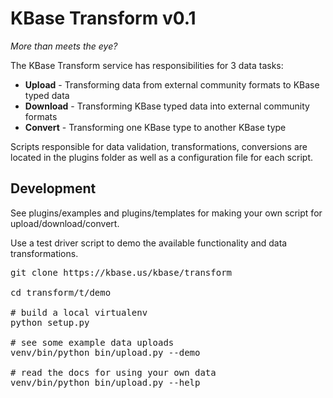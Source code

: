 KBase Transform v0.1
================

<i><compact>More than meets the eye?</compact></i>

The KBase Transform service has responsibilities for 3 data tasks:

<ul>
<li>
<b>Upload</b> - Transforming data from external community formats to KBase typed data
</li>
<li>
<b>Download</b> - Transforming KBase typed data into external community formats
</li>
<li>
<b>Convert</b> - Transforming one KBase type to another KBase type
</li>
</ul>

Scripts responsible for data validation, transformations, conversions are located in the plugins folder as well as a configuration file for each script.

## Development

See plugins/examples and plugins/templates for making your own script for upload/download/convert.

Use a test driver script to demo the available functionality and data transformations.

<pre>
git clone https://kbase.us/kbase/transform

cd transform/t/demo

# build a local virtualenv
python setup.py

# see some example data uploads
venv/bin/python bin/upload.py --demo

# read the docs for using your own data
venv/bin/python bin/upload.py --help
</pre>
